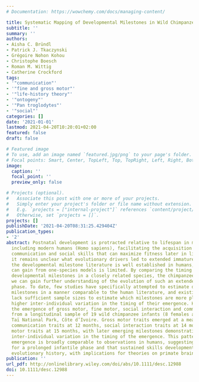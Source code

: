 ```yaml
---
# Documentation: https://wowchemy.com/docs/managing-content/

title: Systematic Mapping of Developmental Milestones in Wild Chimpanzees
subtitle: ''
summary: ''
authors:
- Aisha C. Bründl
- Patrick J. Tkaczynski
- Grégoire Nohon Kohou
- Christophe Boesch
- Roman M. Wittig
- Catherine Crockford
tags:
- '"communication"'
- '"fine and gross motor"'
- '"life-history theory"'
- '"ontogeny"'
- '"Pan troglodytes"'
- '"social"'
categories: []
date: '2021-01-01'
lastmod: 2021-04-20T10:20:01+02:00
featured: false
draft: false

# Featured image
# To use, add an image named `featured.jpg/png` to your page's folder.
# Focal points: Smart, Center, TopLeft, Top, TopRight, Left, Right, BottomLeft, Bottom, BottomRight.
image:
  caption: ''
  focal_point: ''
  preview_only: false

# Projects (optional).
#   Associate this post with one or more of your projects.
#   Simply enter your project's folder or file name without extension.
#   E.g. `projects = ["internal-project"]` references `content/project/deep-learning/index.md`.
#   Otherwise, set `projects = []`.
projects: []
publishDate: '2021-04-20T08:31:25.429404Z'
publication_types:
- '2'
abstract: Postnatal development is protracted relative to lifespan in many primates,
  including modern humans (Homo sapiens), facilitating the acquisition of key motor,
  communication and social skills that can maximize fitness later in life. Nevertheless,
  it remains unclear what evolutionary drivers led to extended immature periods. While
  the developmental milestone literature is well established in humans, insight we
  can gain from one-species models is limited. By comparing the timing of relatable
  developmental milestones in a closely related species, the chimpanzee (Pan troglodytes),
  we can gain further understanding of the evolution of such an extended developmental
  phase. To date, few studies have specifically attempted to estimate developmental
  milestones in a manner comparable to the human literature, and existing studies
  lack sufficient sample sizes to estimate which milestones are more plastic with
  higher inter-individual variation in the timing of their emergence. Here, we describe
  the emergence of gross motor, fine motor, social interaction and communication traits
  from a longitudinal sample of 19 wild chimpanzee infants (8 females and 11 males),
  Taï National Park, Côte d’Ivoire. Gross motor traits emerged at a mean of 4 months,
  communication traits at 12 months, social interaction traits at 14 months and fine
  motor traits at 15 months, with later emerging milestones demonstrating greater
  inter-individual variation in the timing of the emergence. This pattern of milestone
  emergence is broadly comparable to observations in humans, suggesting selection
  for a prolonged infantile phase and that sustained skills development has a deep
  evolutionary history, with implications for theories on primate brain development.
publication: ''
url_pdf: http://onlinelibrary.wiley.com/doi/abs/10.1111/desc.12988
doi: 10.1111/desc.12988
---
```


